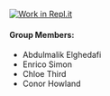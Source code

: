 [![Work in Repl.it](https://classroom.github.com/assets/work-in-replit-14baed9a392b3a25080506f3b7b6d57f295ec2978f6f33ec97e36a161684cbe9.svg)](https://classroom.github.com/online_ide?assignment_repo_id=299432&assignment_repo_type=GroupAssignmentRepo)

#### Group Members:
- Abdulmalik Elghedafi
- Enrico Simon
- Chloe Third
- Conor Howland
